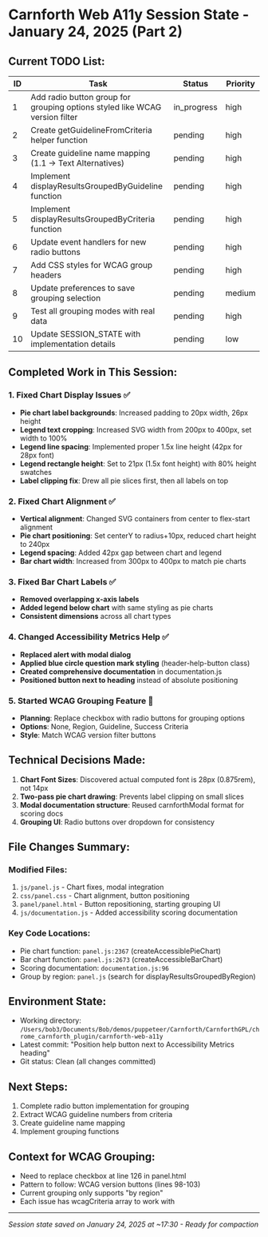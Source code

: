 # Carnforth Web A11y Session State - January 24, 2025 (Part 2)

## Current TODO List:
| ID | Task | Status | Priority |
|----|------|--------|----------|
| 1 | Add radio button group for grouping options styled like WCAG version filter | in_progress | high |
| 2 | Create getGuidelineFromCriteria helper function | pending | high |
| 3 | Create guideline name mapping (1.1 -> Text Alternatives) | pending | high |
| 4 | Implement displayResultsGroupedByGuideline function | pending | high |
| 5 | Implement displayResultsGroupedByCriteria function | pending | high |
| 6 | Update event handlers for new radio buttons | pending | high |
| 7 | Add CSS styles for WCAG group headers | pending | high |
| 8 | Update preferences to save grouping selection | pending | medium |
| 9 | Test all grouping modes with real data | pending | high |
| 10 | Update SESSION_STATE with implementation details | pending | low |

## Completed Work in This Session:

### 1. Fixed Chart Display Issues ✅
- **Pie chart label backgrounds**: Increased padding to 20px width, 26px height
- **Legend text cropping**: Increased SVG width from 200px to 400px, set width to 100%
- **Legend line spacing**: Implemented proper 1.5x line height (42px for 28px font)
- **Legend rectangle height**: Set to 21px (1.5x font height) with 80% height swatches
- **Label clipping fix**: Drew all pie slices first, then all labels on top

### 2. Fixed Chart Alignment ✅
- **Vertical alignment**: Changed SVG containers from center to flex-start alignment
- **Pie chart positioning**: Set centerY to radius+10px, reduced chart height to 240px
- **Legend spacing**: Added 42px gap between chart and legend
- **Bar chart width**: Increased from 300px to 400px to match pie charts

### 3. Fixed Bar Chart Labels ✅
- **Removed overlapping x-axis labels**
- **Added legend below chart** with same styling as pie charts
- **Consistent dimensions** across all chart types

### 4. Changed Accessibility Metrics Help ✅
- **Replaced alert with modal dialog**
- **Applied blue circle question mark styling** (header-help-button class)
- **Created comprehensive documentation** in documentation.js
- **Positioned button next to heading** instead of absolute positioning

### 5. Started WCAG Grouping Feature 🚧
- **Planning**: Replace checkbox with radio buttons for grouping options
- **Options**: None, Region, Guideline, Success Criteria
- **Style**: Match WCAG version filter buttons

## Technical Decisions Made:

1. **Chart Font Sizes**: Discovered actual computed font is 28px (0.875rem), not 14px
2. **Two-pass pie chart drawing**: Prevents label clipping on small slices
3. **Modal documentation structure**: Reused carnforthModal format for scoring docs
4. **Grouping UI**: Radio buttons over dropdown for consistency

## File Changes Summary:

### Modified Files:
1. `js/panel.js` - Chart fixes, modal integration
2. `css/panel.css` - Chart alignment, button positioning
3. `panel/panel.html` - Button repositioning, starting grouping UI
4. `js/documentation.js` - Added accessibility scoring documentation

### Key Code Locations:
- Pie chart function: `panel.js:2367` (createAccessiblePieChart)
- Bar chart function: `panel.js:2673` (createAccessibleBarChart)
- Scoring documentation: `documentation.js:96`
- Group by region: `panel.js` (search for displayResultsGroupedByRegion)

## Environment State:
- Working directory: `/Users/bob3/Documents/Bob/demos/puppeteer/Carnforth/CarnforthGPL/chrome_carnforth_plugin/carnforth-web-a11y`
- Latest commit: "Position help button next to Accessibility Metrics heading"
- Git status: Clean (all changes committed)

## Next Steps:
1. Complete radio button implementation for grouping
2. Extract WCAG guideline numbers from criteria
3. Create guideline name mapping
4. Implement grouping functions

## Context for WCAG Grouping:
- Need to replace checkbox at line 126 in panel.html
- Pattern to follow: WCAG version buttons (lines 98-103)
- Current grouping only supports "by region"
- Each issue has wcagCriteria array to work with

---
*Session state saved on January 24, 2025 at ~17:30 - Ready for compaction*